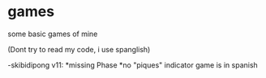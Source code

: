 # games
some basic games of mine

(Dont try to read my code, i use spanglish)

-skibidipong v11:
*missing Phase
*no "piques" indicator
game is in spanish
